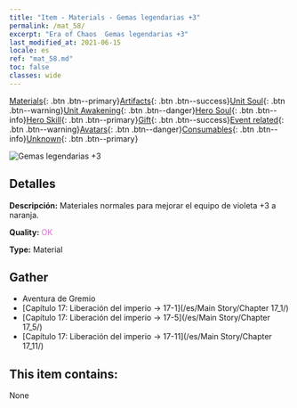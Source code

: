 ```yaml
---
title: "Item - Materials - Gemas legendarias +3"
permalink: /mat_58/
excerpt: "Era of Chaos  Gemas legendarias +3"
last_modified_at: 2021-06-15
locale: es
ref: "mat_58.md"
toc: false
classes: wide
---
```

 [Materials](/ItemsES/){: .btn .btn--primary}[Artifacts](/ItemsES/Artifacts/){: .btn .btn--success}[Unit Soul](/ItemsES/UnitSoul/){: .btn .btn--warning}[Unit Awakening](/ItemsES/UnitAwakening/){: .btn .btn--danger}[Hero Soul](/ItemsES/HeroSoul/){: .btn .btn--info}[Hero Skill](/ItemsES/HeroSkill/){: .btn .btn--primary}[Gift](/ItemsES/Gift/){: .btn .btn--success}[Event related](/ItemsES/Events/){: .btn .btn--warning}[Avatars](/ItemsES/Avatars/){: .btn .btn--danger}[Consumables](/ItemsES/Consumables/){: .btn .btn--info}[Unknown](/ItemsES/Unknown/){: .btn .btn--primary}

 ![Gemas legendarias +3](/images/t/i_cailiao_baoshi2.png)

## Detalles
 **Descripción:** Materiales normales para mejorar el equipo de violeta +3 a naranja.

 **Quality:** <span style="color: #DA70D6">OK</span>

 **Type:** Material

## Gather

*    Aventura de Gremio 
*    [Capítulo 17: Liberación del imperio -> 17-1](/es/Main Story/Chapter 17_1/) 
*    [Capítulo 17: Liberación del imperio -> 17-5](/es/Main Story/Chapter 17_5/) 
*    [Capítulo 17: Liberación del imperio -> 17-11](/es/Main Story/Chapter 17_11/) 

## This item contains:

  None

